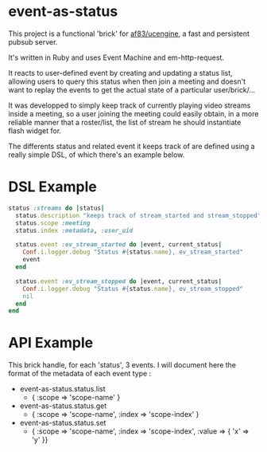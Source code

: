 # event-as-status

This project is a functional 'brick' for [af83/ucengine](https://github.com/af83/ucengine), a fast and persistent pubsub server.

It's written in Ruby and uses Event Machine and em-http-request.

It reacts to user-defined event by creating and updating a status list, allowing users to query this status when then join a meeting and doesn't want to replay the events to get the actual state of a particular user/brick/...

It was developped to simply keep track of currently playing video streams inside a meeting, so a user joining the meeting could easily obtain, in a more reliable manner that a roster/list, the list of stream he should instantiate flash widget for.

The differents status and related event it keeps track of are defined using a really simple DSL, of which there's an example below.

# DSL Example

```ruby
status :streams do |status|
  status.description "keeps track of stream_started and stream_stopped"
  status.scope :meeting
  status.index :metadata, :user_uid

  status.event :ev_stream_started do |event, current_status|
    Conf.i.logger.debug "Status #{status.name}, ev_stream_started"
    event
  end

  status.event :ev_stream_stopped do |event, current_status|
    Conf.i.logger.debug "Status #{status.name}, ev_stream_stopped"
    nil
  end
end
```

# API Example

This brick handle, for each 'status', 3 events. I will document here the format of the
metadata of each event type :

* event-as-status.status.list
    * { :scope => 'scope-name' }
* event-as-status.status.get
    * { :scope => 'scope-name', :index => 'scope-index' }
* event-as-status.status.set
    * { :scope => 'scope-name', :index => 'scope-index', :value => { 'x' => 'y' }}


